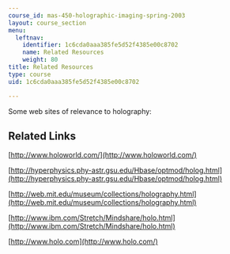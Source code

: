 ```yaml
---
course_id: mas-450-holographic-imaging-spring-2003
layout: course_section
menu:
  leftnav:
    identifier: 1c6cda0aaa385fe5d52f4385e00c8702
    name: Related Resources
    weight: 80
title: Related Resources
type: course
uid: 1c6cda0aaa385fe5d52f4385e00c8702

---
```


Some web sites of relevance to holography:

Related Links
-------------

[http://www.holoworld.com/](http://www.holoworld.com/)

[http://hyperphysics.phy-astr.gsu.edu/Hbase/optmod/holog.html](http://hyperphysics.phy-astr.gsu.edu/Hbase/optmod/holog.html)

[http://web.mit.edu/museum/collections/holography.html](http://web.mit.edu/museum/collections/holography.html)

[http://www.ibm.com/Stretch/Mindshare/holo.html](http://www.ibm.com/Stretch/Mindshare/holo.html)

[http://www.holo.com](http://www.holo.com/)